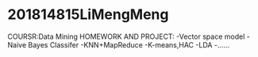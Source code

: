 # 201814815LiMengMeng
COURSR:Data Mining 
HOMEWORK AND PROJECT:
-Vector space model
-Naive Bayes Classifer
-KNN+MapReduce
-K-means,HAC
-LDA
-......
